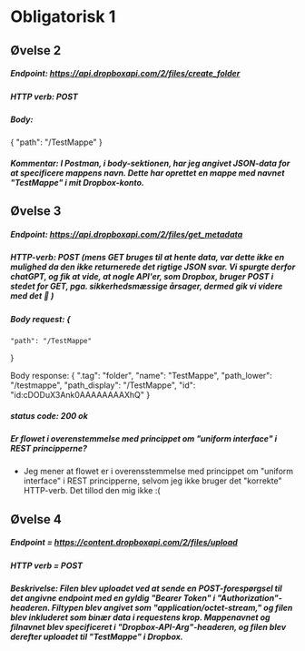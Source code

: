 # Obligatorisk 1

## Øvelse 2
##### Endpoint: https://api.dropboxapi.com/2/files/create_folder 
##### HTTP verb: POST 

##### Body:
{
    "path": "/TestMappe"
}

##### Kommentar: I Postman, i body-sektionen, har jeg angivet JSON-data for at specificere mappens navn. Dette har oprettet en mappe med navnet "TestMappe" i mit Dropbox-konto.

## Øvelse 3

##### Endpoint: https://api.dropboxapi.com/2/files/get_metadata

##### HTTP-verb: POST (mens GET bruges til at hente data, var dette ikke en mulighed da den ikke returnerede det rigtige JSON svar. Vi spurgte derfor chatGPT, og fik at vide, at nogle API'er, som Dropbox, bruger POST i stedet for GET, pga. sikkerhedsmæssige årsager, dermed gik vi videre med det 🙂 )

##### Body request: {
    "path": "/TestMappe"
}

Body response: 
{
    ".tag": "folder",
    "name": "TestMappe",
    "path_lower": "/testmappe",
    "path_display": "/TestMappe",
    "id": "id:cDODuX3Ank0AAAAAAAAXhQ"
}

##### status code: 200 ok

##### Er flowet i overenstemmelse med princippet om "uniform interface" i REST principperne?
- Jeg mener at flowet er i overensstemmelse med princippet om "uniform interface" i REST principperne, selvom jeg ikke bruger det "korrekte" HTTP-verb. Det tillod den mig ikke :( 

## Øvelse 4
##### Endpoint = https://content.dropboxapi.com/2/files/upload
##### HTTP verb = POST

##### Beskrivelse: Filen blev uploadet ved at sende en POST-forespørgsel til det angivne endpoint med en gyldig "Bearer Token" i "Authorization"-headeren. Filtypen blev angivet som "application/octet-stream," og filen blev inkluderet som binær data i requestens krop. Mappenavnet og filnavnet blev specificeret i "Dropbox-API-Arg"-headeren, og filen blev derefter uploadet til "TestMappe" i Dropbox.
